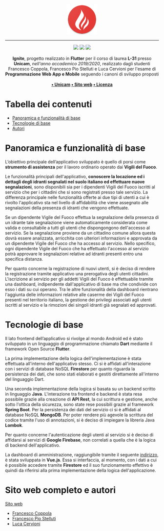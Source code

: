 <p align="center">
  <img src="Frontend/android/app/src/main/res/mipmap-xxxhdpi/ic_launcher.png" style="max-width: 20%">
</p>

---

<p align="center">
<img src="https://forthebadge.com/images/badges/built-with-love.svg"/>
<img src="https://forthebadge.com/images/badges/built-for-android.svg"/>
<img src="https://forthebadge.com/images/badges/cc-0.svg"/><br><br>
    <b>Ignite</b>, progetto realizzato in <b>Flutter</b> per il corso di laurea <b>L-31</b> presso <b>Unicam</b>, <i>nell'anno accademico 2019/2020</i>, realizzato dagli studenti Francesco Coppola, Francesco Pio Stelluti e Luca Cervioni per l'esame di <b>Programmazione Web App e Mobile</b> seguendo i canoni di sviluppo proposti
    <br><br><b>
<a href="https://www.unicam.it/">• Unicam</a>
<a href="http://francescocoppola.me/Ignite-Homepage/">• Sito web</a>
<a href="https://it.wikipedia.org/wiki/Licenza_MIT">• Licenza</a>
</b></p>

# Tabella dei contenuti

- [Panoramica e funzionalità di base](#panoramica)
- [Tecnologie di base](#tecno)
- [Autori](#autori)

# Panoramica e funzionalità di base <a name = "panoramica"></a>

L’obiettivo principale dell’applicativo sviluppato è quello di porsi come **strumento di assistenza** per il lavoro ordinario operato dai **Vigili del Fuoco**.

Le funzionalità principali dell'applicativo, **conoscere la locazione ed i dettagli degli idranti segnalati nel suolo italiano ed effettuare nuove segnalazioni**, sono disponibili sia per i dipendenti Vigili del Fuoco iscritti al servizio che per i cittadini che si sono registrati presso tale servizio. La differenza principale nelle funzionalità offerte ai due tipi di utenti a cui è rivolto l'applicativo sta nel livello di affidabilità che viene assegnato alle segnalazioni della presenza di idranti che vengono effettuate. 

Se un dipendente Vigile del Fuoco effettua la segnalazione della presenza di un idrante tale segnalazione viene automaticamente considerata come valida e consultabile a tutti gli utenti che dispongongono dell'accesso al servizio. Se la segnalazione proviene da un cittadino comune allora questa dovrà essere analizzata, arricchita con ulteriori informazioni e approvata da un dipendente Vigile del Fuoco che ha accesso al servizio. Nello specifico, ogni dipendente Vigile del Fuoco che ha effettuato l'accesso al servizio potrà approvare le segnalazioni relative ad idranti presenti entro una specifica distanza. 

Per quanto concerne la registrazione di nuovi utenti, si è deciso di rendere la registrazione tramite applicativo una prerogativa degli utenti cittadini. L'iscrizione al servizio per gli addetti Vigili del Fuoco è effettuabile tramite una dashboard, indipendente dall'applicativo di base ma che condivide con esso i dati su cui operano. Tra le altre funzionalità della dashboard rientrano l'aggiunta delle informazioni relative alle caserme dei Vigili del Fuoco presenti nel territorio italiano, la gestione dei privilegi associati agli utenti iscritti al servizio e la rimozioni dei singoli idranti già segnalati ed approvati.

# Tecnologie di base <a name = "tecno"></a>

Il lato frontend dell’applicativo si rivolge al mondo Android ed è stato sviluppato in un linguaggio di programmazione chiamato **Dart** mediante il framework Open Source **Flutter**. 

La prima implementazione della logica dell'implementazione è stata effettuata all'interno dell'applicativo stesso. Ci si è affidati all'interazione con i servizi di database NoSQL **Firestore** per quanto riguarda la persistenza dei dati, che sono stati elaborati e gestiti direttamente all'interno del linguaggio Dart.

Una seconda implementazione della logica si basata su un backend scritto in linguaggio **Java**. L'interazione tra frontend e backend è stata resa possibile grazie alla creazione di **API Rest**, la cui scrittura e gestione, anche sotto l'ottica della sicurezza, sono state rese possibili grazie al framework **Spring Boot**. Per la persistenza dei dati del servizio ci si è affidati al database NoSQL **MongoDB**. Per poter rendere più agevole la scrittura del codice tramite l'uso di annotazioni, si è deciso di impiegare la libreria Java **Lombok**.

Per quanto concerne l'autenticazione degli utenti al servizio si è deciso di affidarsi ai servizi di **Google Firebase**, non correlati a quella che è la logica di backend dell'applicativo.

La dashboard di amministrazione, raggiungibile tramite il seguente [indirizzo](https://ignitedashboard.netlify.com/), è stata sviluppata in **Vue.js**. Essa si interfaccia, al momento, con i dati a cui è possibile accedere tramite **Firestore** ed il suo funzionamento effettivo è quindi da riferirsi alla prima implementazione della logica dell'applicazione.

# Sito web completo e autori <a name = "autori"></a>

  [Sito web](http://francescocoppola.me/Ignite-Homepage/)

- [Francesco Coppola](https://github.com/azzeccagarbugli)
- [Francesco Pio Stelluti](https://github.com/FrancisFire)
- [Luca Cervioni](https://github.com/lucacervo98)
